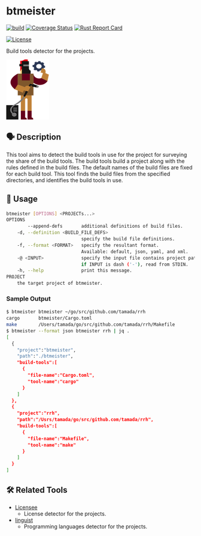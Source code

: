 # btmeister

[![build](https://github.com/tamada/btmeister/actions/workflows/build.yaml/badge.svg)](https://github.com/tamada/btmeister/actions/workflows/build.yaml)
[![Coverage Status](https://coveralls.io/repos/github/tamada/btmeister/badge.svg?branch=coverage)](https://coveralls.io/github/tamada/btmeister?branch=coverage)
[![Rust Report Card](https://rust-reportcard.xuri.me/badge/github.com/tamada/btmeister)](https://rust-reportcard.xuri.me/report/github.com/tamada/btmeister)

[![License](https://img.shields.io/badge/License-MIT-green)](https://github.com/tamada/btmeister/blob/main/LICENSE)

Build tools detector for the projects.

![btmeister_logo](https://raw.githubusercontent.com/tamada/btmeister/main/docs/images/logo.png)

## :speaking_head: Description

This tool aims to detect the build tools in use for the project for surveying the share of the build tools.
The build tools build a project along with the rules defined in the build files.
The default names of the build files are fixed for each build tool.
This tool finds the build files from the specified directories, and identifies the build tools in use.

## :runner: Usage

```sh
btmeister [OPTIONS] <PROJECTs...>
OPTIONS
        --append-defs       additional definitions of build files.
    -d, --definition <BUILD_FILE_DEFS>
                            specify the build file definitions.
    -f, --format <FORMAT>   specify the resultant format. 
                            Available: default, json, yaml, and xml.
    -@ <INPUT>              specify the input file contains project paths.
                            if INPUT is dash ('-'), read from STDIN.
    -h, --help              print this message.
PROJECT
    the target project of btmeister.
```

### Sample Output

```sh
$ btmeister btmeister ~/go/src/github.com/tamada/rrh
cargo       btmeister/Cargo.toml
make        /Users/tamada/go/src/github.com/tamada/rrh/Makefile
$ btmeister --format json btmeister rrh | jq .
[
  {
    "project":"btmeister",
    "path":"./btmeister",
    "build-tools":[
      {
        "file-name":"Cargo.toml",
        "tool-name":"cargo"
      }
    ]
  },
  {
    "project":"rrh",
    "path":"/Usrs/tamada/go/src/github.com/tamada/rrh",
    "build-tools":[
      {
        "file-name":"Makefile",
        "tool-name":"make"
      }
    ]
  }
]
```


## :hammer_and_wrench: Related Tools

* [Licensee](https://github.com/licensee/licensee)
  * License detector for the projects.
* [linguist](https://github.com/github/linguist)
  * Programming languages detector for the projects.